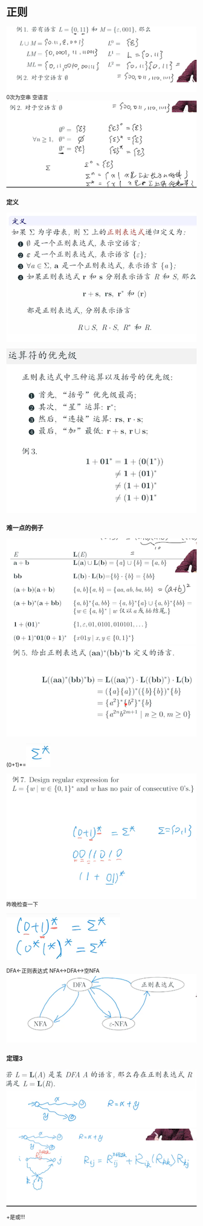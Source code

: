 # 正则
![Img](./FILES/正则.md/img-20221201233653.png)
0次为空串
空语言
![Img](./FILES/正则.md/img-20221201234526.png)
### 定义
![Img](./FILES/正则.md/img-20221201234840.png)

![Img](./FILES/正则.md/img-20221201235129.png)
 
### 难一点的例子
![Img](./FILES/正则.md/img-20221202005004.png)
      ![Img](./FILES/正则.md/img-20221202021444.png)


(0+1)*=![Img](./FILES/正则.md/img-20221202021806.png)


![Img](./FILES/正则.md/img-20221202021933.png)
昨晚检查一下

![Img](./FILES/正则.md/img-20221202022115.png)

DFA<-正则表达式
NFA<->DFA<->空NFA
![Img](./FILES/正则.md/img-20221206175911.png)

### 定理3
![Img](./FILES/正则.md/img-20221206182144.png)
![Img](./FILES/正则.md/img-20221206182940.png)

+是或!!!
